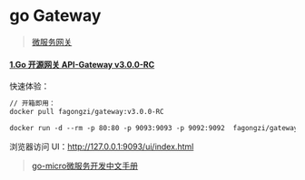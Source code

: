 # go Gateway

> [微服务网关](https://blog.csdn.net/nsxqf/article/details/90679742)



####  [1.Go 开源网关 API-Gateway v3.0.0-RC](https://www.oschina.net/news/106742/api-gateway-3-0-0-rc-released)

快速体验：

```dockerfile
// 开箱即用：
docker pull fagongzi/gateway:v3.0.0-RC

docker run -d --rm -p 80:80 -p 9093:9093 -p 9092:9092  fagongzi/gateway:v3.0.0-RC
```

 浏览器访问 UI：http://127.0.0.1:9093/ui/index.html  





> [go-micro微服务开发中文手册](https://www.kancloud.cn/linimbus/go-micro/529024)